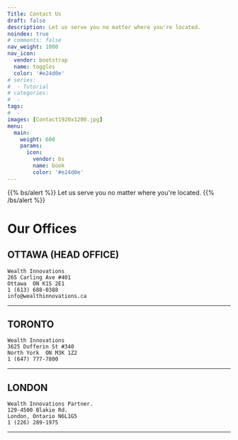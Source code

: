 ```yaml
---
Title: Contact Us
draft: false
description: Let us serve you no matter where you're located.
noindex: true
# comments: false
nav_weight: 1000
nav_icon:
  vendor: bootstrap
  name: toggles
  color: '#e24d0e'
# series:
#  - Tutorial
# categories:
#  -
tags:
#  -
images: [Contact1920x1200.jpg]
menu:
  main:
    weight: 600
    params:
      icon:
        vendor: bs
        name: book
        color: '#e24d0e'
---
```

{{% bs/alert %}}
Let us serve you no matter where you're located.
{{% /bs/alert %}}

# Our Offices

## OTTAWA (HEAD OFFICE)

    Wealth Innovations
    265 Carling Ave #401
    Ottawa  ON K1S 2E1
    1 (613) 688-0388
    info@wealthinnovations.ca
 ---

## TORONTO

    Wealth Innovations
    3625 Dufferin St #340
    North York  ON M3K 1Z2
    1 (647) 777-7800

---

## LONDON

    Wealth Innovations Partner.
    129-4500 Blakie Rd.
    London, Ontario N6L1G5
    1 (226) 289-1975

---
